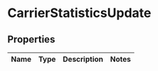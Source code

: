 # CarrierStatisticsUpdate

## Properties
Name | Type | Description | Notes
------------ | ------------- | ------------- | -------------
